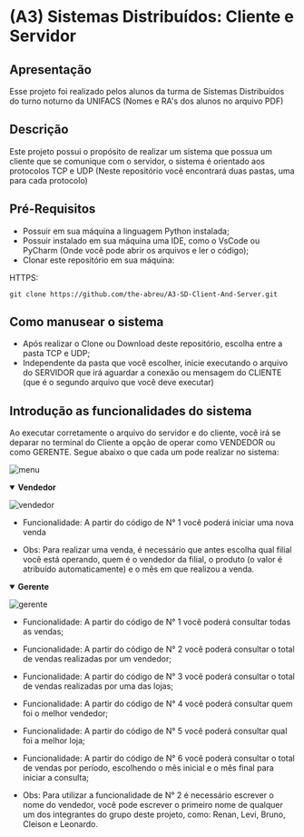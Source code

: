 # (A3) Sistemas Distribuídos: Cliente e Servidor

## Apresentação
Esse projeto foi realizado pelos alunos da turma de Sistemas Distribuídos do turno noturno da UNIFACS (Nomes e RA's dos alunos no arquivo PDF)

## Descrição
Este projeto possui o propósito de realizar um sistema que possua um cliente que se comunique com o servidor, o sistema é orientado aos protocolos TCP e UDP (Neste repositório você encontrará duas pastas, uma para cada protocolo)

## Pré-Requisitos
* Possuir em sua máquina a linguagem Python instalada;
* Possuir instalado em sua máquina uma IDE, como o VsCode ou PyCharm (Onde você pode abrir os arquivos e ler o código);
* Clonar este repositório em sua máquina:

HTTPS:
```
git clone https://github.com/the-abreu/A3-SD-Client-And-Server.git
```

## Como manusear o sistema
* Após realizar o Clone ou Download deste repositório, escolha entre a pasta TCP e UDP;
* Independente da pasta que você escolher, inicie executando o arquivo do SERVIDOR que irá aguardar a conexão ou mensagem do CLIENTE (que é o segundo arquivo que você deve executar)

## Introdução as funcionalidades do sistema
Ao executar corretamente o arquivo do servidor e do cliente, você irá se deparar no terminal do Cliente a opção de operar como VENDEDOR ou como GERENTE. Segue abaixo o que cada um pode realizar no sistema:

![menu](https://user-images.githubusercontent.com/96211934/204113855-5968d13f-75f6-49b3-a6f6-22cc49093337.png)


<details open>
  <summary>
    <b>Vendedor</b>
  </summary>
  
  ![vendedor](https://user-images.githubusercontent.com/96211934/204113805-e90e2ad1-1b3d-4149-a30b-7739a51ba992.png)

- Funcionalidade: A partir do código de N° 1 você poderá iniciar uma nova venda

- Obs: Para realizar uma venda, é necessário que antes escolha qual filial você está operando, quem é o vendedor da filial, o produto (o valor é atribuído automaticamente) e o mês em que realizou a venda.
</details>

<details open>
  <summary>
    <b>Gerente</b>
  </summary>
  
  ![gerente](https://user-images.githubusercontent.com/96211934/204113786-c907190d-2f69-42da-96ae-5f277d099f1e.png)


- Funcionalidade: A partir do código de N° 1 você poderá consultar todas as vendas;
- Funcionalidade: A partir do código de N° 2 você poderá consultar o total de vendas realizadas por um vendedor;
- Funcionalidade: A partir do código de N° 3 você poderá consultar o total de vendas realizadas por uma das lojas;
- Funcionalidade: A partir do código de N° 4 você poderá consultar quem foi o melhor vendedor;
- Funcionalidade: A partir do código de N° 5 você poderá consultar qual foi a melhor loja;
- Funcionalidade: A partir do código de N° 6 você poderá consultar o total de vendas por período, escolhendo o mês inicial e o mês final para iniciar a consulta;

- Obs: Para utilizar a funcionalidade de N° 2 é necessário escrever o nome do vendedor, você pode escrever o primeiro nome de qualquer um dos integrantes do grupo deste projeto, como: Renan, Levi, Bruno, Cleison e Leonardo.
</details>

